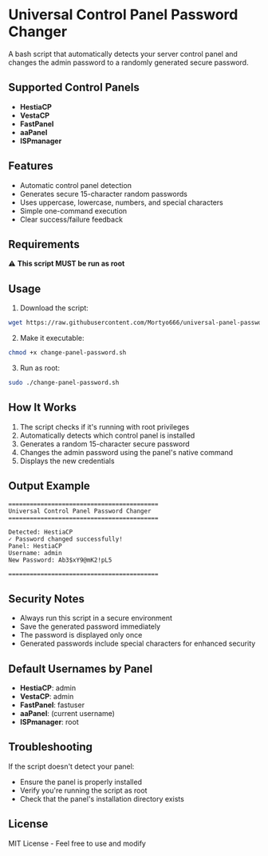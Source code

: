 # Universal Control Panel Password Changer

A bash script that automatically detects your server control panel and changes the admin password to a randomly generated secure password.

## Supported Control Panels

- **HestiaCP**
- **VestaCP**
- **FastPanel**
- **aaPanel**
- **ISPmanager**

## Features

- Automatic control panel detection
- Generates secure 15-character random passwords
- Uses uppercase, lowercase, numbers, and special characters
- Simple one-command execution
- Clear success/failure feedback

## Requirements

⚠️ **This script MUST be run as root**

## Usage

1. Download the script:
```bash
wget https://raw.githubusercontent.com/Mortyo666/universal-panel-password-changer/main/change-panel-password.sh
```

2. Make it executable:
```bash
chmod +x change-panel-password.sh
```

3. Run as root:
```bash
sudo ./change-panel-password.sh
```

## How It Works

1. The script checks if it's running with root privileges
2. Automatically detects which control panel is installed
3. Generates a random 15-character secure password
4. Changes the admin password using the panel's native command
5. Displays the new credentials

## Output Example

```
==========================================
Universal Control Panel Password Changer
==========================================

Detected: HestiaCP
✓ Password changed successfully!
Panel: HestiaCP
Username: admin
New Password: Ab3$xY9@mK2!pL5

==========================================
```

## Security Notes

- Always run this script in a secure environment
- Save the generated password immediately
- The password is displayed only once
- Generated passwords include special characters for enhanced security

## Default Usernames by Panel

- **HestiaCP**: admin
- **VestaCP**: admin
- **FastPanel**: fastuser
- **aaPanel**: (current username)
- **ISPmanager**: root

## Troubleshooting

If the script doesn't detect your panel:
- Ensure the panel is properly installed
- Verify you're running the script as root
- Check that the panel's installation directory exists

## License

MIT License - Feel free to use and modify
